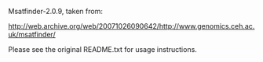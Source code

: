 Msatfinder-2.0.9, taken from:

http://web.archive.org/web/20071026090642/http://www.genomics.ceh.ac.uk/msatfinder/

Please see the original README.txt for usage instructions.

